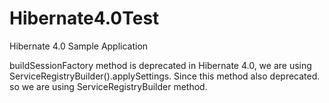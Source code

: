 Hibernate4.0Test
================

Hibernate 4.0 Sample Application

buildSessionFactory method is deprecated in Hibernate 4.0, 
we are using ServiceRegistryBuilder().applySettings. 
Since this method also deprecated. 
so we are using ServiceRegistryBuilder method.

